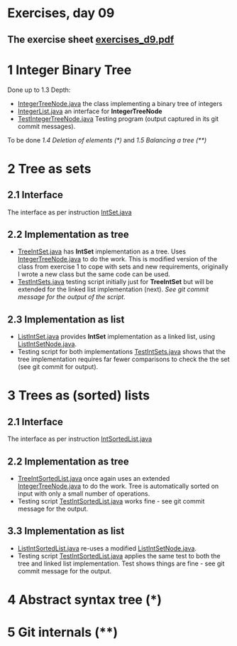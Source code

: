 # Exercises, day 09

## The exercise sheet [exercises_d9.pdf](exercises_d9.pdf) 

# 1 Integer Binary Tree

Done up to 1.3 Depth:
* [IntegerTreeNode.java](1_Integer_Binary_Tree/IntegerTreeNode.java) the class implementing a binary tree of integers
* [IntegerList.java](1_Integer_Binary_Tree/IntegerList.java) an interface for **IntegerTreeNode**
* [TestIntegerTreeNode.java](1_Integer_Binary_Tree/TestIntegerTreeNode.java) Testing program (output captured in its git commit messages).

To be done _1.4 Deletion of elements (*)_ and _1.5 Balancing a tree (**)_

# 2 Tree as sets

## 2.1 Interface

The interface as per instruction [IntSet.java](2_Trees_as_Sets/IntSet.java)

## 2.2 Implementation as tree

* [TreeIntSet.java](2_Trees_as_Sets/TreeIntSet.java) has **IntSet** implementation as a tree. Uses 
  [IntegerTreeNode.java](2_Trees_as_Sets/IntegerTreeNode.java) to do the work. This is modified
  version of the class from exercise 1 to cope with sets and new requirements, originally I wrote
  a new class but the same code can be used.
* [TestIntSets.java](2_Trees_as_Sets/TestIntSets.java) testing script initially just for **TreeIntSet** but
  will be extended for the linked list implementation (next). *See git commit message for the output
  of the script*.


## 2.3 Implementation as list

* [ListIntSet.java](2_Trees_as_Sets/ListIntSet.java) provides **IntSet** implementation as a linked list,
  using [ListIntSetNode.java](2_Trees_as_Sets/ListIntSetNode.java). 
* Testing script for both implementations [TestIntSets.java](2_Trees_as_Sets/TestIntSets.java) shows
  that the tree implementation requires far fewer comparisons to check the the set (see git commit for output).


# 3 Trees as (sorted) lists


## 2.1 Interface

The interface as per instruction [IntSortedList.java](2_Trees_as_Sets/IntSortedList.java)

## 2.2 Implementation as tree

* [TreeIntSortedList.java](2_Trees_as_Sets/TreeIntSortedList.java) once again uses an extended
  [IntegerTreeNode.java](2_Trees_as_Sets/IntegerTreeNode.java) to do the work. Tree is
  automatically sorted on input with only a small number of operations.
* Testing script [TestIntSortedList.java](2_Trees_as_Sets/TestIntSortedList.java) works
  fine - see git commit message for the output.

## 3.3 Implementation as list

* [ListIntSortedList.java](2_Trees_as_Sets/ListIntSortedList.java) re-uses a modified
  [ListIntSetNode.java](2_Trees_as_Sets/ListIntSetNode.java).
* Testing script [TestIntSortedList.java](2_Trees_as_Sets/TestIntSortedList.java) applies
  the same test to both the tree and linked list implementation. Test shows things are
  fine - see git commit message for the output.



# 4 Abstract syntax tree (*)

# 5 Git internals (**)
  



